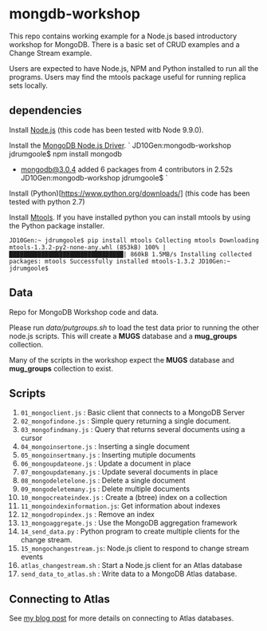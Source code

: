 # mongdb-workshop

This repo contains working example for a Node.js based introductory
workshop for MongoDB. There is a basic set of CRUD examples and
a Change Stream example.

Users are expected to have Node.js, NPM and Python installed to run
all the programs. Users may find the mtools package useful for running
replica sets locally. 

## dependencies

Install [Node.js](https://nodejs.org/en/) (this code has been tested
witb Node 9.9.0).

Install the
[MongoDB Node.js Driver](https://mongodb.github.io/node-mongodb-native/).
`
JD10Gen:mongodb-workshop jdrumgoole$ npm install mongodb
+ mongodb@3.0.4
added 6 packages from 4 contributors in 2.52s
JD10Gen:mongodb-workshop jdrumgoole$
`


Install (Python)[https://www.python.org/downloads/] (this code has been tested with python 2.7)

Install [Mtools](https://github.com/rueckstiess/mtools). If you have
installed python you can install mtools by using the Python package
installer. 

`
JD10Gen:~ jdrumgoole$ pip install mtools
Collecting mtools
  Downloading mtools-1.3.2-py2-none-any.whl (853kB)
    100% |████████████████████████████████| 860kB 1.5MB/s
Installing collected packages: mtools
Successfully installed mtools-1.3.2
JD10Gen:~ jdrumgoole$
`

## Data

Repo for MongoDB Workshop code and data.

Please run *data/putgroups.sh* to load the test data prior to running
the other node.js scripts. This will create a **MUGS** database and a
**mug_groups** collection.

Many of the scripts in the workshop expect the **MUGS** database and
**mug_groups** collection to exist.

## Scripts

1. `01_mongoclient.js` : Basic client that connects to a MongoDB Server
2. `02_mongofindone.js` : Simple query returning a single document.
3. `03_mongofindmany.js` : Query that returns several documents using a cursor
4. `04_mongoinsertone.js` : Inserting a single document
5. `05_mongoinsertmany.js` : Inserting mutiple documents
6. `06_mongoupdateone.js` : Update a document in place
7. `07_mongoupdatemany.js` : Update several documents in place
8. `08_mongodeletelone.js` : Delete a single document
9. `09_mongodeletemany.js` : Delete multiple documents
10. `10_mongocreateindex.js` : Create a (btree) index on a collection
11. `11_mongoindexinformation.js`: Get information about indexes
12. `12_mongodropindex.js` : Remove an index
13. `13_mongoaggregate.js` : Use the MongoDB aggregation framework
14. `14_send_data.py` : Python program to create multiple clients for the
change stream.
15. `15_mongochangestream.js`: Node.js client to respond to change stream events
16. `atlas_changestream.sh` : Start a Node.js client for an Atlas database
17. `send_data_to_atlas.sh` : Write data to a MongoDB Atlas database.

## Connecting to Atlas
See [my blog post](https://blog.joedrumgoole.com/2018/03/22/connecting-to-mongodb-atlas/) for more details on connecting to Atlas databases. 
